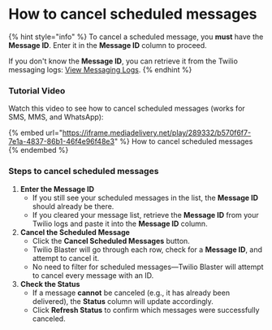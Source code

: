 # How to cancel scheduled messages

{% hint style="info" %}
To cancel a scheduled message, you **must** have the **Message ID**. Enter it in the **Message ID** column to proceed.

If you don't know the **Message ID**, you can retrieve it from the Twilio messaging logs: [View Messaging Logs](https://pythonandvba.com/go/twilio-blaster-messaging-logs).
{% endhint %}

### Tutorial Video

Watch this  video to see how to cancel scheduled messages (works for SMS, MMS, and WhatsApp):

{% embed url="https://iframe.mediadelivery.net/play/289332/b570f6f7-7e1a-4837-86b1-46f4e96f48e3" %}
How to cancel scheduled messages
{% endembed %}

### Steps to cancel scheduled messages

1. **Enter the Message ID**
   * If you still see your scheduled messages in the list, the **Message ID** should already be there.
   * If you cleared your message list, retrieve the **Message ID** from your Twilio logs and paste it into the **Message ID** column.
2. **Cancel the Scheduled Message**
   * Click the **Cancel Scheduled Messages** button.
   * Twilio Blaster will go through each row, check for a **Message ID**, and attempt to cancel it.
   * No need to filter for scheduled messages—Twilio Blaster will attempt to cancel every message with an ID.
3. **Check the Status**
   * If a message **cannot** be canceled (e.g., it has already been delivered), the **Status** column will update accordingly.
   * Click **Refresh Status** to confirm which messages were successfully canceled.
